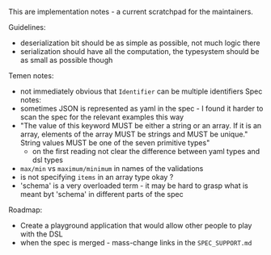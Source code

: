 This are implementation notes - a current scratchpad for the maintainers.

Guidelines: 
* deserialization bit should be as simple as possible, not much logic there
* serialization should have all the computation, the typesystem should be as small as possible though

Temen notes:
* not immediately obvious that `Identifier` can be multiple identifiers
Spec notes:
* sometimes JSON is represented as yaml in the spec - I found it harder to scan the spec for the relevant examples this way
* "The value of this keyword MUST be either a string or an array. If it is an array, elements of the array MUST be strings and MUST be unique." 
   String values MUST be one of the seven primitive types"
   - on the first reading not clear the difference between yaml types and dsl types
* `max/min` vs `maximum/minimum` in names of the validations
* is not specifying `items` in an array type okay ?
* 'schema' is a very overloaded term - it may be hard to grasp what is meant byt 'schema' in different parts of the spec

Roadmap:
* Create a playground application that would allow other people to play with the DSL
* when the spec is merged - mass-change links in the `SPEC_SUPPORT.md`
